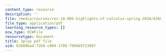 ```yaml
---
content_type: resource
description: ''
file: /media/courses/res-18-005-highlights-of-calculus-spring-2010/63689bad72b8c0041789f994b5f2386f_yQrKXo89nHA.pdf
file_type: application/pdf
learning_resource_types: []
ocw_type: OCWFile
resourcetype: Document
title: 3play pdf file
uid: 63689bad-72b8-c004-1789-f994b5f2386f
---
```

